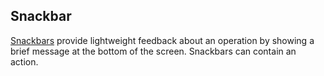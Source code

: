 ## Snackbar

[Snackbars](https://www.google.com/design/spec/components/snackbars-toasts.html) provide lightweight feedback about an operation by showing a brief message at the bottom of the screen. Snackbars can contain an action.
